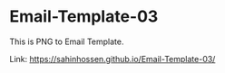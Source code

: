 # Email-Template-03
This is PNG to Email Template.

Link: https://sahinhossen.github.io/Email-Template-03/
